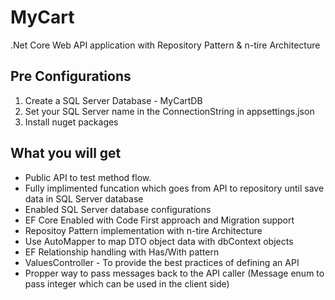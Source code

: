 # MyCart
.Net Core Web API application with Repository Pattern &amp; n-tire Architecture

## Pre Configurations

1. Create a SQL Server Database - MyCartDB
2. Set your SQL Server name in the ConnectionString in appsettings.json
3. Install nuget packages 

## What you will get

- Public API to test method flow. 
- Fully implimented funcation which goes from API to repository until save data in SQL Server database 
- Enabled SQL Server database configurations 
- EF Core Enabled with Code First approach and Migration support
- Repositoy Pattern implementation with n-tire Architecture 
- Use AutoMapper to map DTO object data with dbContext objects 
- EF Relationship handling with Has/With pattern 
- ValuesController - To provide the best practices of defining an API
- Propper way to pass messages back to the API caller (Message enum to pass integer which can be used in the client side)
